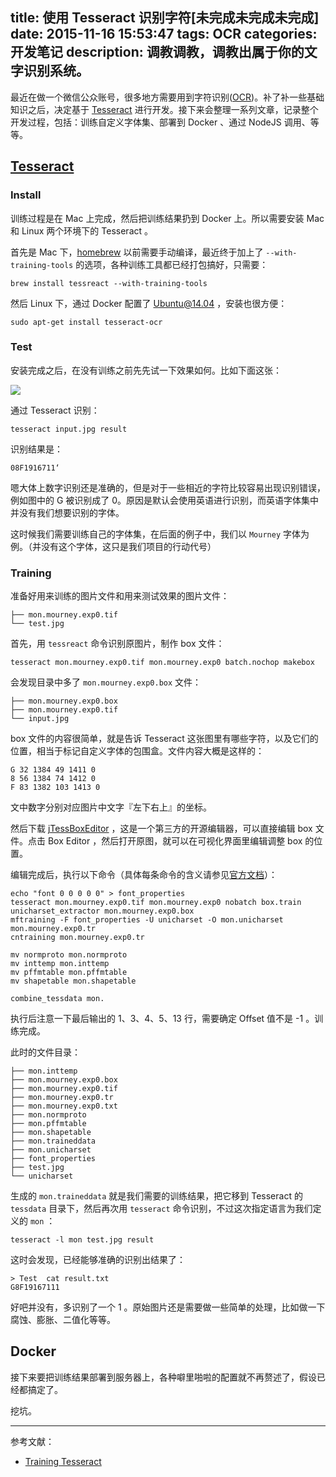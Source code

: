 title: 使用 Tesseract 识别字符[未完成未完成未完成]
date: 2015-11-16 15:53:47
tags: OCR
categories: 开发笔记
description: 调教调教，调教出属于你的文字识别系统。
---

最近在做一个微信公众账号，很多地方需要用到字符识别([OCR](https://en.wikipedia.org/wiki/Optical_character_recognition))。补了补一些基础知识之后，决定基于 [Tesseract](https://github.com/tesseract-ocr/tesseract/) 进行开发。接下来会整理一系列文章，记录整个开发过程，包括：训练自定义字体集、部署到 Docker 、通过 NodeJS 调用、等等。

## [Tesseract](https://github.com/tesseract-ocr/tesseract)

### Install

训练过程是在 Mac 上完成，然后把训练结果扔到 Docker 上。所以需要安装 Mac 和 Linux 两个环境下的 Tesseract 。

首先是 Mac 下，[homebrew](https://github.com/Homebrew/homebrew/blob/master/Library/Formula/tesseract.rb) 以前需要手动编译，最近终于加上了 `--with-training-tools` 的选项，各种训练工具都已经打包搞好，只需要：

```
brew install tessreact --with-training-tools
```

然后 Linux 下，通过 Docker 配置了 Ubuntu@14.04 ，安装也很方便：

```
sudo apt-get install tesseract-ocr
```

### Test

安装完成之后，在没有训练之前先先试一下效果如何。比如下面这张：

![](http://ww4.sinaimg.cn/large/61d238c7jw1ey2y6v8zfzj209q02qglo.jpg)

通过 Tesseract 识别：

```
tesseract input.jpg result
```

识别结果是：

```
08F1916711‘
```
嗯大体上数字识别还是准确的，但是对于一些相近的字符比较容易出现识别错误，例如图中的 G 被识别成了 0。原因是默认会使用英语进行识别，而英语字体集中并没有我们想要识别的字体。

这时候我们需要训练自己的字体集，在后面的例子中，我们以 `Mourney` 字体为例。（并没有这个字体，这只是我们项目的行动代号）

### Training

准备好用来训练的图片文件和用来测试效果的图片文件：

```
├── mon.mourney.exp0.tif
└── test.jpg
```

首先，用 `tessreact` 命令识别原图片，制作 box 文件：

```
tesseract mon.mourney.exp0.tif mon.mourney.exp0 batch.nochop makebox
```

会发现目录中多了 `mon.mourney.exp0.box` 文件：

```
├── mon.mourney.exp0.box
├── mon.mourney.exp0.tif
└── input.jpg
```

box 文件的内容很简单，就是告诉 Tesseract 这张图里有哪些字符，以及它们的位置，相当于标记自定义字体的包围盒。文件内容大概是这样的：

```
G 32 1384 49 1411 0
8 56 1384 74 1412 0
F 83 1382 103 1413 0
```

文中数字分别对应图片中文字『左下右上』的坐标。

然后下载 [jTessBoxEditor](http://vietocr.sourceforge.net/training.html) ，这是一个第三方的开源编辑器，可以直接编辑 box 文件。点击 Box Editor ，然后打开原图，就可以在可视化界面里编辑调整 box 的位置。

编辑完成后，执行以下命令（具体每条命令的含义请参见[官方文档](https://github.com/tesseract-ocr/tesseract/wiki/TrainingTesseract)）：

```
echo "font 0 0 0 0 0" > font_properties
tesseract mon.mourney.exp0.tif mon.mourney.exp0 nobatch box.train
unicharset_extractor mon.mourney.exp0.box
mftraining -F font_properties -U unicharset -O mon.unicharset mon.mourney.exp0.tr
cntraining mon.mourney.exp0.tr

mv normproto mon.normproto
mv inttemp mon.inttemp  
mv pffmtable mon.pffmtable  
mv shapetable mon.shapetable  

combine_tessdata mon.
```

执行后注意一下最后输出的 1、3、4、5、13 行，需要确定 Offset 值不是 -1 。训练完成。

此时的文件目录：

```
├── mon.inttemp
├── mon.mourney.exp0.box
├── mon.mourney.exp0.tif
├── mon.mourney.exp0.tr
├── mon.mourney.exp0.txt
├── mon.normproto
├── mon.pffmtable
├── mon.shapetable
├── mon.traineddata
├── mon.unicharset
├── font_properties
├── test.jpg
└── unicharset
```

生成的 `mon.traineddata` 就是我们需要的训练结果，把它移到 Tesseract 的 `tessdata` 目录下，然后再次用 `tesseract` 命令识别，不过这次指定语言为我们定义的 `mon` ：

```
tesseract -l mon test.jpg result
```

这时会发现，已经能够准确的识别出结果了：

```
> Test  cat result.txt
G8F19167111
```

好吧并没有，多识别了一个 1 。原始图片还是需要做一些简单的处理，比如做一下腐蚀、膨胀、二值化等等。

## Docker

接下来要把训练结果部署到服务器上，各种噼里啪啦的配置就不再赘述了，假设已经都搞定了。

挖坑。








***

参考文献：

- [Training Tesseract](https://github.com/tesseract-ocr/tesseract/wiki/TrainingTesseract)
